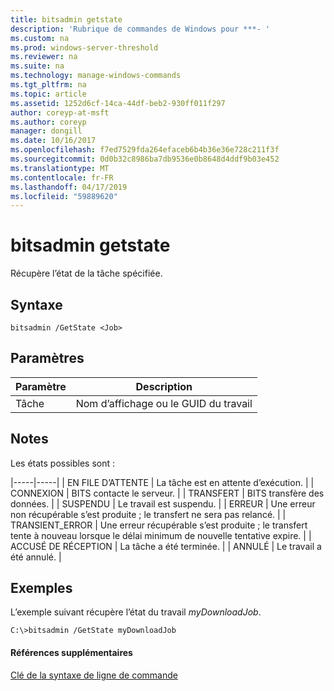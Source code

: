 ```yaml
---
title: bitsadmin getstate
description: 'Rubrique de commandes de Windows pour ***- '
ms.custom: na
ms.prod: windows-server-threshold
ms.reviewer: na
ms.suite: na
ms.technology: manage-windows-commands
ms.tgt_pltfrm: na
ms.topic: article
ms.assetid: 1252d6cf-14ca-44df-beb2-930ff011f297
author: coreyp-at-msft
ms.author: coreyp
manager: dongill
ms.date: 10/16/2017
ms.openlocfilehash: f7ed7529fda264efaceb6b4b36e36e728c211f3f
ms.sourcegitcommit: 0d0b32c8986ba7db9536e0b8648d4ddf9b03e452
ms.translationtype: MT
ms.contentlocale: fr-FR
ms.lasthandoff: 04/17/2019
ms.locfileid: "59889620"
---
```

# <a name="bitsadmin-getstate"></a>bitsadmin getstate



Récupère l’état de la tâche spécifiée.

## <a name="syntax"></a>Syntaxe

```
bitsadmin /GetState <Job>
```

## <a name="parameters"></a>Paramètres

|Paramètre|Description|
|---------|-----------|
|Tâche|Nom d’affichage ou le GUID du travail|

## <a name="remarks"></a>Notes

Les états possibles sont :

|-----|-----| | EN FILE D’ATTENTE | La tâche est en attente d’exécution. | | CONNEXION | BITS contacte le serveur. | | TRANSFERT | BITS transfère des données. | | SUSPENDU | Le travail est suspendu. | | ERREUR | Une erreur non récupérable s’est produite ; le transfert ne sera pas relancé. | | TRANSIENT_ERROR | Une erreur récupérable s’est produite ; le transfert tente à nouveau lorsque le délai minimum de nouvelle tentative expire. | | ACCUSÉ DE RÉCEPTION | La tâche a été terminée. | | ANNULÉ | Le travail a été annulé. |

## <a name="BKMK_examples"></a>Exemples

L’exemple suivant récupère l’état du travail *myDownloadJob*.
```
C:\>bitsadmin /GetState myDownloadJob
```

#### <a name="additional-references"></a>Références supplémentaires

[Clé de la syntaxe de ligne de commande](command-line-syntax-key.md)